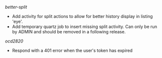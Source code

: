 
_better-split_
* Add activity for split actions to allow for better history display in listing 'eye'.
* Add temporary quartz job to insert missing split activity. Can only be run by ADMIN and should be removed in a following release.
	
_ocd2820_
* Respond with a 401 error when the user's token has expired

